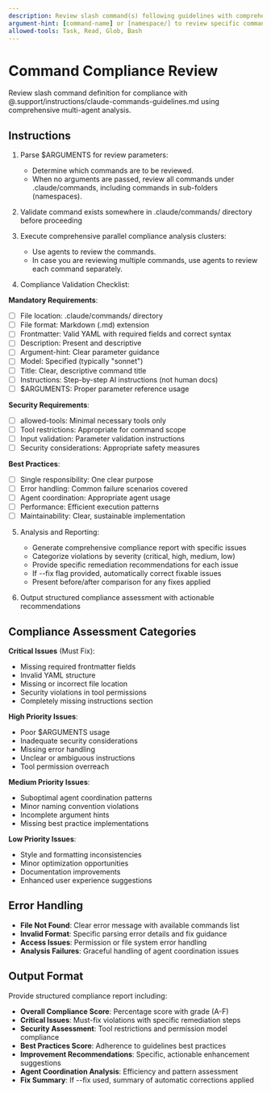 ```yaml
---
description: Review slash command(s) following guidelines with comprehensive compliance analysis.
argument-hint: [command-name] or [namespace/] to review specific commands, or empty to review all commands.
allowed-tools: Task, Read, Glob, Bash
---
```


# Command Compliance Review

Review slash command definition for compliance with @.support/instructions/claude-commands-guidelines.md using comprehensive multi-agent analysis.

## Instructions

1. Parse $ARGUMENTS for review parameters:
   - Determine which commands are to be reviewed.
   - When no arguments are passed, review all commands under .claude/commands, including commands in sub-folders
   (namespaces).

2. Validate command exists somewhere in .claude/commands/ directory before proceeding

3. Execute comprehensive parallel compliance analysis clusters:
   - Use agents to review the commands.
   - In case you are reviewing multiple commands, use agents to review each command separately.

4. Compliance Validation Checklist:

**Mandatory Requirements**:
- [ ] File location: .claude/commands/ directory
- [ ] File format: Markdown (.md) extension
- [ ] Frontmatter: Valid YAML with required fields and correct syntax
- [ ] Description: Present and descriptive
- [ ] Argument-hint: Clear parameter guidance
- [ ] Model: Specified (typically "sonnet")
- [ ] Title: Clear, descriptive command title
- [ ] Instructions: Step-by-step AI instructions (not human docs)
- [ ] $ARGUMENTS: Proper parameter reference usage

**Security Requirements**:
- [ ] allowed-tools: Minimal necessary tools only
- [ ] Tool restrictions: Appropriate for command scope
- [ ] Input validation: Parameter validation instructions
- [ ] Security considerations: Appropriate safety measures

**Best Practices**:
- [ ] Single responsibility: One clear purpose
- [ ] Error handling: Common failure scenarios covered
- [ ] Agent coordination: Appropriate agent usage
- [ ] Performance: Efficient execution patterns
- [ ] Maintainability: Clear, sustainable implementation

5. Analysis and Reporting:
   - Generate comprehensive compliance report with specific issues
   - Categorize violations by severity (critical, high, medium, low)
   - Provide specific remediation recommendations for each issue
   - If --fix flag provided, automatically correct fixable issues
   - Present before/after comparison for any fixes applied

6. Output structured compliance assessment with actionable recommendations

## Compliance Assessment Categories

**Critical Issues** (Must Fix):
- Missing required frontmatter fields
- Invalid YAML structure
- Missing or incorrect file location
- Security violations in tool permissions
- Completely missing instructions section

**High Priority Issues**:
- Poor $ARGUMENTS usage
- Inadequate security considerations
- Missing error handling
- Unclear or ambiguous instructions
- Tool permission overreach

**Medium Priority Issues**:
- Suboptimal agent coordination patterns
- Minor naming convention violations
- Incomplete argument hints
- Missing best practice implementations

**Low Priority Issues**:
- Style and formatting inconsistencies
- Minor optimization opportunities
- Documentation improvements
- Enhanced user experience suggestions

## Error Handling

- **File Not Found**: Clear error message with available commands list
- **Invalid Format**: Specific parsing error details and fix guidance
- **Access Issues**: Permission or file system error handling
- **Analysis Failures**: Graceful handling of agent coordination issues

## Output Format

Provide structured compliance report including:
- **Overall Compliance Score**: Percentage score with grade (A-F)
- **Critical Issues**: Must-fix violations with specific remediation steps
- **Security Assessment**: Tool restrictions and permission model compliance
- **Best Practices Score**: Adherence to guidelines best practices
- **Improvement Recommendations**: Specific, actionable enhancement suggestions
- **Agent Coordination Analysis**: Efficiency and pattern assessment
- **Fix Summary**: If --fix used, summary of automatic corrections applied